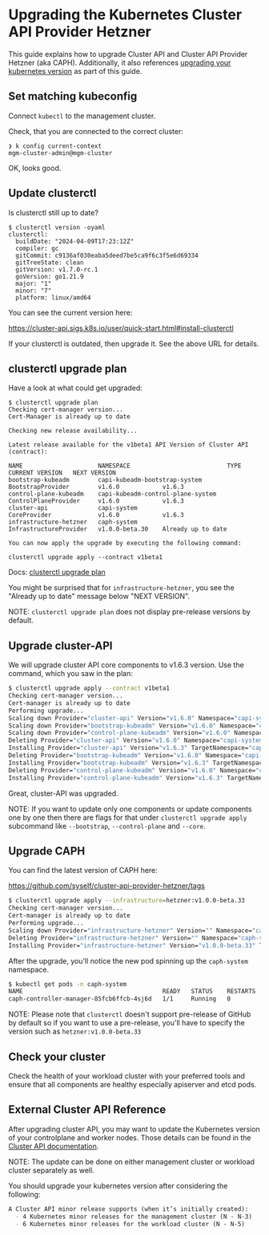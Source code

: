 # Upgrading the Kubernetes Cluster API Provider Hetzner

This guide explains how to upgrade Cluster API and Cluster API Provider Hetzner (aka CAPH). Additionally, it also references [upgrading your kubernetes version](#external-cluster-api-reference) as part of this guide.

## Set matching kubeconfig

Connect `kubectl` to the management cluster.

Check, that you are connected to the correct cluster:

```
❯ k config current-context 
mgm-cluster-admin@mgm-cluster
```

OK, looks good.

## Update clusterctl

Is clusterctl still up to date?

```
$ clusterctl version -oyaml
clusterctl:
  buildDate: "2024-04-09T17:23:12Z"
  compiler: gc
  gitCommit: c9136af030eaba5deed7be5ca9f6c3f5e6d69334
  gitTreeState: clean
  gitVersion: v1.7.0-rc.1
  goVersion: go1.21.9
  major: "1"
  minor: "7"
  platform: linux/amd64
```

You can see the current version here:

https://cluster-api.sigs.k8s.io/user/quick-start.html#install-clusterctl

If your clusterctl is outdated, then upgrade it. See the above URL for details.

## clusterctl upgrade plan

Have a look at what could get upgraded:

```
$ clusterctl upgrade plan
Checking cert-manager version...
Cert-Manager is already up to date

Checking new release availability...

Latest release available for the v1beta1 API Version of Cluster API (contract):

NAME                     NAMESPACE                           TYPE                     CURRENT VERSION   NEXT VERSION
bootstrap-kubeadm        capi-kubeadm-bootstrap-system       BootstrapProvider        v1.6.0            v1.6.3
control-plane-kubeadm    capi-kubeadm-control-plane-system   ControlPlaneProvider     v1.6.0            v1.6.3
cluster-api              capi-system                         CoreProvider             v1.6.0            v1.6.3
infrastructure-hetzner   caph-system                         InfrastructureProvider   v1.0.0-beta.30    Already up to date

You can now apply the upgrade by executing the following command:

clusterctl upgrade apply --contract v1beta1
```

Docs: [clusterctl upgrade plan](https://cluster-api.sigs.k8s.io/clusterctl/commands/upgrade.html)

You might be surprised that for `infrastructure-hetzner`, you see the "Already up to date" message below "NEXT VERSION".

NOTE: `clusterctl upgrade plan` does not display pre-release versions by default.

## Upgrade cluster-API

We will upgrade cluster API core components to v1.6.3 version.
Use the command, which you saw in the plan:

```bash
$ clusterctl upgrade apply --contract v1beta1
Checking cert-manager version...
Cert-manager is already up to date
Performing upgrade...
Scaling down Provider="cluster-api" Version="v1.6.0" Namespace="capi-system"
Scaling down Provider="bootstrap-kubeadm" Version="v1.6.0" Namespace="capi-kubeadm-bootstrap-system"
Scaling down Provider="control-plane-kubeadm" Version="v1.6.0" Namespace="capi-kubeadm-control-plane-system"
Deleting Provider="cluster-api" Version="v1.6.0" Namespace="capi-system"
Installing Provider="cluster-api" Version="v1.6.3" TargetNamespace="capi-system"
Deleting Provider="bootstrap-kubeadm" Version="v1.6.0" Namespace="capi-kubeadm-bootstrap-system"
Installing Provider="bootstrap-kubeadm" Version="v1.6.3" TargetNamespace="capi-kubeadm-bootstrap-system"
Deleting Provider="control-plane-kubeadm" Version="v1.6.0" Namespace="capi-kubeadm-control-plane-system"
Installing Provider="control-plane-kubeadm" Version="v1.6.3" TargetNamespace="capi-kubeadm-control-plane-system"
```
Great, cluster-API was upgraded. 

NOTE: If you want to update only one components or update components one by one then there are flags for that under `clusterctl upgrade apply` subcommand like `--bootstrap`, `--control-plane` and `--core`.

## Upgrade CAPH

You can find the latest version of CAPH here:

https://github.com/syself/cluster-api-provider-hetzner/tags

```bash
$ clusterctl upgrade apply --infrastructure=hetzner:v1.0.0-beta.33
Checking cert-manager version...
Cert-manager is already up to date
Performing upgrade...
Scaling down Provider="infrastructure-hetzner" Version="" Namespace="caph-system"
Deleting Provider="infrastructure-hetzner" Version="" Namespace="caph-system"
Installing Provider="infrastructure-hetzner" Version="v1.0.0-beta.33" TargetNamespace="caph-system"
```

After the upgrade, you'll notice the new pod spinning up the `caph-system` namespace.
```bash
$ kubectl get pods -n caph-system
NAME                                       READY   STATUS    RESTARTS   AGE
caph-controller-manager-85fcb6ffcb-4sj6d   1/1     Running   0          79s
```

NOTE: Please note that `clusterctl` doesn't support pre-release of GitHub by default so if you want to use a pre-release, you'll have to specify the version such as `hetzner:v1.0.0-beta.33`

## Check your cluster

Check the health of your workload cluster with your preferred tools and ensure that all components are healthy especially apiserver and etcd pods.

## External Cluster API Reference

After upgrading cluster API, you may want to update the Kubernetes version of your controlplane and worker nodes. Those details can be found in the [Cluster API documentation](https://cluster-api.sigs.k8s.io/tasks/upgrading-clusters). 

NOTE: The update can be done on either management cluster or workload cluster separately as well.

You should upgrade your kubernetes version after considering the following:

````markdown
A Cluster API minor release supports (when it’s initially created):
  - 4 Kubernetes minor releases for the management cluster (N - N-3)
  - 6 Kubernetes minor releases for the workload cluster (N - N-5)
````
